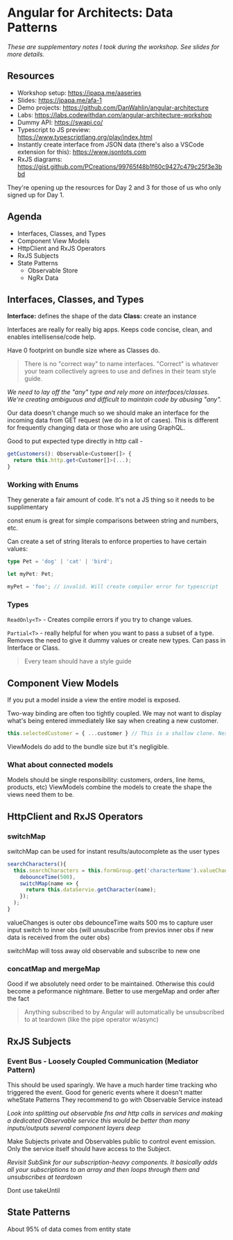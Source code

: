 # Angular for Architects: Data Patterns

*These are supplementary notes I took during the workshop. See slides for more details.*

## Resources

- Workshop setup: https://jpapa.me/aaseries
- Slides: https://jpapa.me/afa-1
- Demo projects: https://github.com/DanWahlin/angular-architecture
- Labs: https://labs.codewithdan.com/angular-architecture-workshop
- Dummy API: https://swapi.co/
- Typescript to JS preview: https://www.typescriptlang.org/play/index.html
- Instantly create interface from JSON data (there's also a VSCode extension for this): https://www.jsontots.com
- RxJS diagrams: https://gist.github.com/PCreations/99765f48b1f60c9427c479c25f3e3bbd

They're opening up the resources for Day 2 and 3 for those of us who only signed up for Day 1.

## Agenda

- Interfaces, Classes, and Types
- Component View Models
- HttpClient and RxJS Operators
- RxJS Subjects
- State Patterns
  - Observable Store
  - NgRx Data

## Interfaces, Classes, and Types

**Interface:** defines the shape of the data
**Class:** create an instance

Interfaces are really for really big apps. Keeps code concise, clean, and enables intellisense/code help.

Have 0 footprint on bundle size where as Classes do.

> There is no "correct way" to name interfaces. "Correct" is whatever your team collectively agrees to use and defines in their team style guide.

*We need to lay off the "any" type and rely more on interfaces/classes. We're creating ambiguous and difficult to maintain code by abusing "any".*

Our data doesn't change much so we should make an interface for the incoming data from GET request (we do in a lot of cases). This is different for frequently changing data or those who are using GraphQL.

Good to put expected type directly in http call -

```typescript
getCustomers(): Observable<Customer[]> {
  return this.http.get<Customer[]>(...);
}
```

### Working with Enums

They generate a fair amount of code. It's not a JS thing so it needs to be supplimentary

const enum is great for simple comparisons between string and numbers, etc.

Can create a set of string literals to enforce properties to have certain values:

```typescript
type Pet = 'dog' | 'cat' | 'bird';

let myPet: Pet;

myPet = 'foo'; // invalid. Will create compiler error for typescript
```

### Types

`ReadOnly<T>` - Creates compile errors if you try to change values. 

`Partial<T>` - really helpful for when you want to pass a subset of a type. Removes the need to give it dummy values or create new types. Can pass in Interface or Class.

> Every team should have a style guide

## Component View Models

If you put a model inside a view the entire model is exposed.

Two-way binding are often too tightly coupled. We may not want to display what's being entered immediately like say when creating a new customer.

```typescript
this.selectedCustomer = { ...customer } // This is a shallow clone. Nested objects can be cloned with libraries if needed
```

ViewModels do add to the bundle size but it's negligible.

### What about connected models

Models should be single responsibility: customers, orders, line items, products, etc)
ViewModels combine the models to create the shape the views need them to be.

## HttpClient and RxJS Operators

### switchMap

switchMap can be used for instant results/autocomplete as the user types

```typescript
searchCharacters(){
  this.searchCharacters = this.formGroup.get('characterName').valueChanges.pipe(
    debounceTime(500),
    switchMap(name => {
      return this.dataServie.getCharacter(name);
    });
  );
}
```
valueChanges is outer obs
debounceTime waits 500 ms to capture user input
switch to inner obs (will unsubscribe from previos inner obs if new data is received from the outer obs)

switchMap will toss away old observable and subscribe to new one

### concatMap and mergeMap

Good if we absolutely need order to be maintained. Otherwise this could become a peformance nightmare. Better to use mergeMap and order after the fact

> Anything subscribed to by Angular will automatically be unsubscribed to at teardown (like the pipe operator w/async)

## RxJS Subjects

### Event Bus - Loosely Coupled Communication (Mediator Pattern)

This should be used sparingly. We have a much harder time tracking who triggered the event.
Good for generic events where it doesn't matter wheState Patterns
They recommend to go with Observable Service instead

*Look into splitting out observable fns and http calls in services and making a dedicated Observable service*
*this would be better than many inputs/outputs several component layers deep*

Make Subjects private and Observables public to control event emission. Only the service itself should have access to the Subject.

*Revisit SubSink for our subscription-heavy components. It basically adds all your subscriptions to an array and then loops through them and unsubscribes at teardown*

Dont use takeUntil

## State Patterns

About 95% of data comes from entity state
